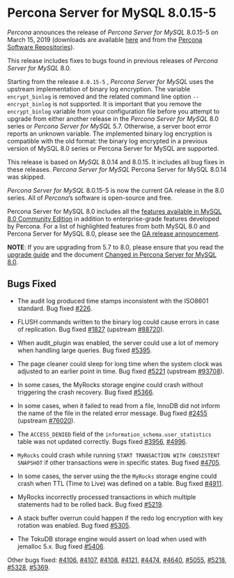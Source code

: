 # Percona Server for MySQL 8.0.15-5

*Percona* announces the release of *Percona Server for MySQL* 8.0.15-5 on March 15, 2019
(downloads are available [here](https://www.percona.com/downloads/Percona-Server-8.0/) and from the [Percona
Software Repositories](https://www.percona.com/doc/percona-server/8.0/installation.html#installing-from-binaries)).

This release includes fixes to bugs found in previous releases of *Percona Server for MySQL* 8.0.

Starting from the release `8.0.15-5` , *Percona Server for MySQL* uses the upstream
implementation of binary log encryption. The variable `encrypt_binlog` is
removed and the related command line option `--encrypt_binlog` is not
supported. It is important that you remove the `encrypt_binlog` variable from
your configuration file before you attempt to upgrade from either another
release in the *Percona Server for MySQL* 8.0 series or *Percona Server for MySQL*
5.7. Otherwise, a server boot error reports an unknown
variable. The implemented binary log encryption is compatible with the old
format: the binary log encrypted in a previous version of MySQL 8.0 series or
Percona Server for MySQL are supported.

This release is based on *MySQL* 8.0.14 and 8.0.15. It includes all
bug fixes in these releases. *Percona Server for MySQL* Percona Server for MySQL 8.0.14 was skipped.

*Percona Server for MySQL* 8.0.15-5 is now the current GA release in the 8.0
series. All of *Percona*’s software is open-source and free.

Percona Server for MySQL 8.0 includes all the [features available in MySQL 8.0
Community Edition](https://dev.mysql.com/doc/refman/8.0/en/mysql-nutshell.html) in addition to
enterprise-grade features developed by Percona.  For a list of highlighted
features from both MySQL 8.0 and Percona Server for MySQL 8.0, please see the
[GA release announcement](https://www.percona.com/blog/2018/12/21/announcing-general-availability-of-percona-server-for-mysql-8-0/).

**NOTE**: If you are upgrading from 5.7 to 8.0, please ensure that you read the
[upgrade guide](https://www.percona.com/doc/percona-server/8.0/upgrading_guide.html) and
the document [Changed in Percona Server for MySQL 8.0](https://www.percona.com/doc/percona-server/8.0/changed_in_version.html).

## Bugs Fixed


* The audit log produced time stamps inconsistent with the ISO8601 standard. Bug
fixed [#226](https://jira.percona.com/browse/PS-226).


* FLUSH commands written to the binary log could cause errors in case of
replication. Bug fixed [#1827](https://jira.percona.com/browse/PS-1827) (upstream [#88720](http://bugs.mysql.com/bug.php?id=88720)).


* When audit_plugin was enabled, the server could use a lot of memory when
handling large queries.  Bug fixed [#5395](https://jira.percona.com/browse/PS-5395).


* The page cleaner could sleep for long time when the system clock was adjusted
to an earlier point in time. Bug fixed [#5221](https://jira.percona.com/browse/PS-5221) (upstream [#93708](http://bugs.mysql.com/bug.php?id=93708)).


* In some cases, the MyRocks storage engine could crash without triggering
the crash recovery. Bug fixed [#5366](https://jira.percona.com/browse/PS-5366).


* In some cases, when it failed to read from a file, InnoDB did not inform the
name of the file in the related error message. Bug fixed [#2455](https://jira.percona.com/browse/PS-2455)
(upstream [#76020](http://bugs.mysql.com/bug.php?id=76020)).


* The `ACCESS_DENIED` field of the `information_schema.user_statistics`
table was not updated correctly. Bugs fixed [#3956](https://jira.percona.com/browse/PS-3956), [#4996](https://jira.percona.com/browse/PS-4996).


* `MyRocks` could crash while running `START TRANSACTION WITH
CONSISTENT SNAPSHOT` if other transactions were in specific states. Bug fixed
[#4705](https://jira.percona.com/browse/PS-4705).


* In some cases, the server using the the `MyRocks` storage engine could
crash when TTL (Time to Live) was defined on a table. Bug fixed [#4911](https://jira.percona.com/browse/PS-4911).


* MyRocks incorrectly processed transactions in which multiple statements
had to be rolled back. Bug fixed [#5219](https://jira.percona.com/browse/PS-5219).


* A stack buffer overrun could happen if the redo log encryption with
key rotation was enabled. Bug fixed [#5305](https://jira.percona.com/browse/PS-5305).


* The TokuDB storage engine would assert on load when used with jemalloc 5.x. Bug fixed [#5406](https://jira.percona.com/browse/PS-5406).

Other bugs fixed:
[#4106](https://jira.percona.com/browse/PS-4106),
[#4107](https://jira.percona.com/browse/PS-4107),
[#4108](https://jira.percona.com/browse/PS-4108),
[#4121](https://jira.percona.com/browse/PS-4121),
[#4474](https://jira.percona.com/browse/PS-4474),
[#4640](https://jira.percona.com/browse/PS-4640),
[#5055](https://jira.percona.com/browse/PS-5055),
[#5218](https://jira.percona.com/browse/PS-5218),
[#5328](https://jira.percona.com/browse/PS-5328),
[#5369](https://jira.percona.com/browse/PS-5369).
